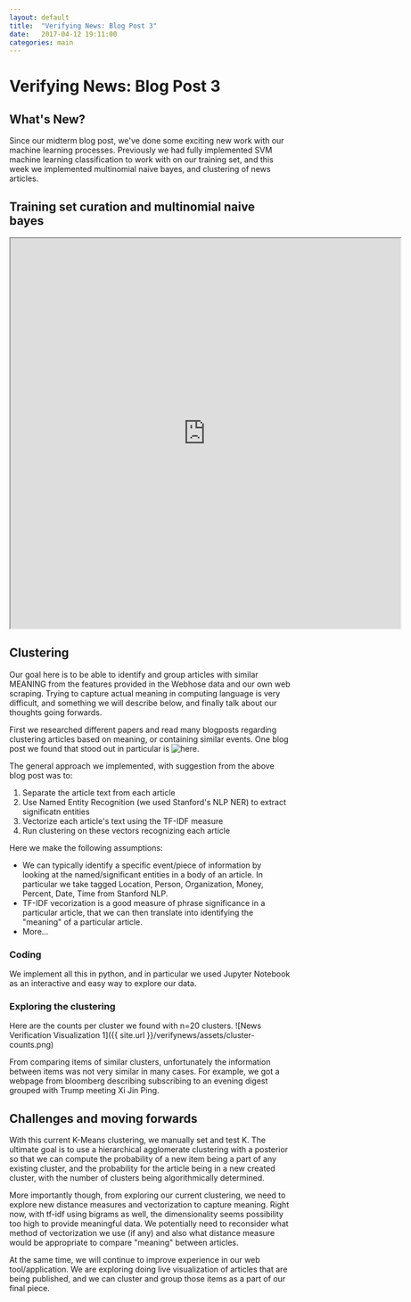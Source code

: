 ```yaml
---
layout: default
title:  "Verifying News: Blog Post 3"
date:   2017-04-12 19:11:00
categories: main
---
```

# Verifying News: Blog Post 3

## What's New?
Since our midterm blog post, we've done some exciting new work with our machine learning processes. Previously we had fully implemented SVM machine learning classification to work with on our training set, and this week we implemented multinomial naive bayes, and clustering of news articles. 

## Training set curation and multinomial naive bayes

<iframe src="https://drive.google.com/file/d/0B4r1nrOoOZG8VF9OLXJIWWdWdVk/preview" width="700px" height="700px"></iframe>

## Clustering
Our goal here is to be able to identify and group articles with similar MEANING from the features provided in the Webhose data and our own web scraping. Trying to capture actual meaning in computing language is very difficult, and something we will describe below, and finally talk about our thoughts going forwards.

First we researched different papers and read many blogposts regarding clustering articles based on meaning, or containing similar events. One blog post we found that stood out in particular is ![here](blog.chartbeat.com/2015/10/22/identifying-and-clustering-news-events-by-content/). 

The general approach we implemented, with suggestion from the above blog post was to:
1. Separate the article text from each article
2. Use Named Entity Recognition (we used Stanford's NLP NER) to extract significatn entities
3. Vectorize each article's text using the TF-IDF measure
4. Run clustering on these vectors recognizing each article

Here we make the following assumptions:
- We can typically identify a specific event/piece of information by looking at the named/significant entities in a body of an article. In particular we take tagged Location, Person, Organization, Money, Percent, Date, Time from Stanford NLP. 
- TF-IDF vecorization is a good measure of phrase significance in a particular article, that we can then translate into identifying the "meaning" of a particular article.
- More...

### Coding
We implement all this in python, and in particular we used Jupyter Notebook as an interactive and easy way to explore our data.

### Exploring the clustering
Here are the counts per cluster we found with n=20 clusters. 
![News Verification Visualization 1]({{ site.url }}/verifynews/assets/cluster-counts.png)

From comparing items of similar clusters, unfortunately the information between items was not very similar in many cases. For example, we got a webpage from bloomberg describing subscribing to an evening digest grouped with Trump meeting Xi Jin Ping.

## Challenges and moving forwards
With this current K-Means clustering, we manually set and test K. The ultimate goal is to use a hierarchical agglomerate clustering with a posterior so that we can compute the probability of a new item being a part of any existing cluster, and the probability for the article being in a new created cluster, with the number of clusters being algorithmically determined. 

More importantly though, from exploring our current clustering, we need to explore new distance measures and vectorization to capture meaning. Right now, with tf-idf using bigrams as well, the dimensionality seems possibility too high to provide meaningful data. We potentially need to reconsider what method of vectorization we use (if any) and also what distance measure would be appropriate to compare "meaning" between articles.

At the same time, we will continue to improve experience in our web tool/application. We are exploring doing live visualization of articles that are being published, and we can cluster and group those items as a part of our final piece.
